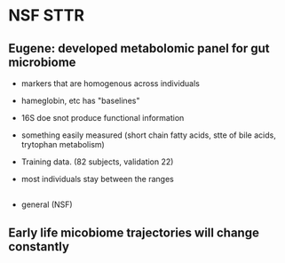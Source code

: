 # NSF STTR

## Eugene: developed metabolomic panel for gut microbiome

+ markers that are homogenous across individuals
+ hameglobin, etc has "baselines"

+ 16S doe snot produce functional information
+ something easily measured (short chain fatty acids, stte of bile acids, trytophan metabolism)
+ Training data. (82 subjects, validation 22)
+ most individuals stay between the ranges

##


+ general (NSF)

## Early life micobiome trajectories will change constantly


